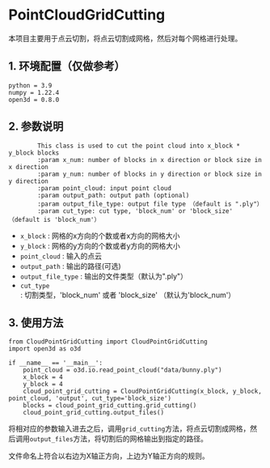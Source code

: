 # PointCloudGridCutting

本项目主要用于点云切割，将点云切割成网格，然后对每个网格进行处理。

## 1. 环境配置（仅做参考）
~~~
python = 3.9
numpy = 1.22.4
open3d = 0.8.0
~~~

## 2. 参数说明
~~~
        This class is used to cut the point cloud into x_block * y_block blocks
        :param x_num: number of blocks in x direction or block size in x direction
        :param y_num: number of blocks in y direction or block size in y direction
        :param point_cloud: input point cloud
        :param output_path: output path (optional)
        :param output_file_type: output file type （default is ".ply"）
        :param cut_type: cut type, 'block_num' or 'block_size' （default is 'block_num'）
~~~
- `x_block` : 网格的x方向的个数或者x方向的网格大小
- `y_block` : 网格的y方向的个数或者y方向的网格大小
- `point_cloud` : 输入的点云
- `output_path` : 输出的路径(可选)
- `output_file_type` : 输出的文件类型（默认为".ply"）
- `cut_type` : 切割类型，'block_num' 或者 'block_size' （默认为'block_num'）

## 3. 使用方法
~~~
from CloudPointGridCutting import CloudPointGridCutting
import open3d as o3d

if __name__ == '__main__':
    point_cloud = o3d.io.read_point_cloud("data/bunny.ply")
    x_block = 4
    y_block = 4
    cloud_point_grid_cutting = CloudPointGridCutting(x_block, y_block, point_cloud, 'output', cut_type='block_size')
    blocks = cloud_point_grid_cutting.grid_cutting()
    cloud_point_grid_cutting.output_files()
~~~

将相对应的参数输入进去之后，调用`grid_cutting`方法，将点云切割成网格，然后调用`output_files`方法，将切割后的网格输出到指定的路径。

文件命名上符合以右边为X轴正方向，上边为Y轴正方向的规则。

